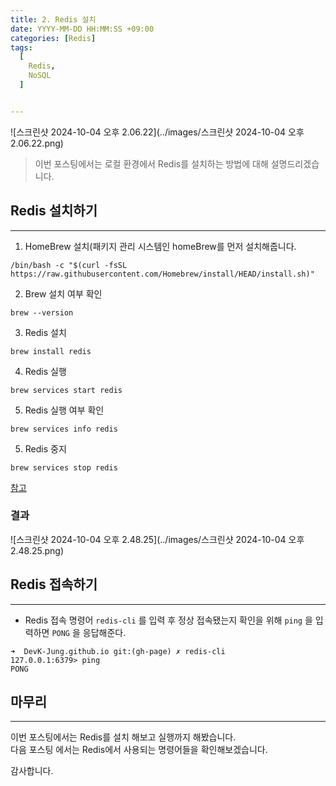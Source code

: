 ```yaml
---
title: 2. Redis 설치
date: YYYY-MM-DD HH:MM:SS +09:00
categories: [Redis]
tags:
  [
    Redis,
    NoSQL
  ]


---
```


![스크린샷 2024-10-04 오후 2.06.22](../images/스크린샷 2024-10-04 오후 2.06.22.png)

> 이번 포스팅에서는 로컬 환경에서 Redis를 설치하는 방법에 대해 설명드리겠습니다.

## Redis 설치하기

---

1. HomeBrew 설치(패키지 관리 시스템인 homeBrew를 먼저 설치해줍니다.

```shell
/bin/bash -c "$(curl -fsSL https://raw.githubusercontent.com/Homebrew/install/HEAD/install.sh)"
```

2. Brew 설치 여부 확인

```shell
brew --version
```

3. Redis 설치

```shell
brew install redis
```

4. Redis 실행

```shell
brew services start redis
```

5. Redis 실행 여부 확인

```shell
brew services info redis
```

5. Redis 중지

```shell
brew services stop redis
```

[참고](#https://redis.io/docs/latest/operate/oss_and_stack/install/install-redis/install-redis-on-mac-os/)

### 결과

![스크린샷 2024-10-04 오후 2.48.25](../images/스크린샷 2024-10-04 오후 2.48.25.png)



## Redis 접속하기

---

- Redis 접속 명령어 <code>redis-cli</code> 를 입력 후 정상 접속됐는지 확인을 위해 <code>ping</code> 을 입력하면 <code>PONG</code> 을 응답해준다.

```shell
➜  DevK-Jung.github.io git:(gh-page) ✗ redis-cli
127.0.0.1:6379> ping
PONG
```



## 마무리

___

이번 포스팅에서는 Redis를 설치 해보고 실행까지 해봤습니다.<br>다음 포스팅 에서는 Redis에서 사용되는 명령어들을 확인해보겠습니다.<br>

감사합니다.
